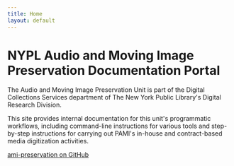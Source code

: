 ```yaml
---
title: Home
layout: default
---
```


# NYPL Audio and Moving Image Preservation Documentation Portal
The Audio and Moving Image Preservation Unit is part of the Digital Collections Services department of The New York Public Library's Digital Research Division. 

This site provides internal documentation for this unit's programmatic workflows, including command-line instructions for various tools and step-by-step instructions for carrying out PAMI's in-house and contract-based media digitization activities.

[ami-preservation on GitHub](https://github.com/NYPL/ami-preservation)
